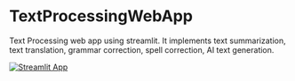 # TextProcessingWebApp
Text Processing web app using streamlit. It implements text summarization, text translation, grammar correction, spell correction, AI text generation.


[![Streamlit App](https://static.streamlit.io/badges/streamlit_badge_black_white.svg)](https://share.streamlit.io/aqsa-aftab/textprocessingwebapp/main/app.py)
